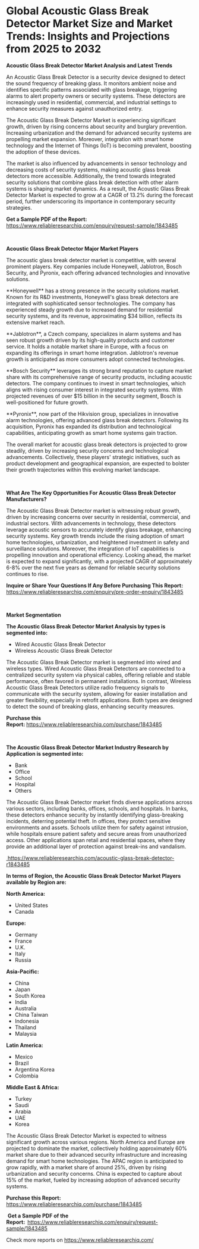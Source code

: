 <p><h1>Global Acoustic Glass Break Detector Market Size and Market Trends: Insights and Projections from 2025 to 2032</h1></p><p><strong>Acoustic Glass Break Detector Market Analysis and Latest Trends</strong></p>
<p><p>An Acoustic Glass Break Detector is a security device designed to detect the sound frequency of breaking glass. It monitors ambient noise and identifies specific patterns associated with glass breakage, triggering alarms to alert property owners or security systems. These detectors are increasingly used in residential, commercial, and industrial settings to enhance security measures against unauthorized entry.</p><p>The Acoustic Glass Break Detector Market is experiencing significant growth, driven by rising concerns about security and burglary prevention. Increasing urbanization and the demand for advanced security systems are propelling market expansion. Moreover, integration with smart home technology and the Internet of Things (IoT) is becoming prevalent, boosting the adoption of these devices.</p><p>The market is also influenced by advancements in sensor technology and decreasing costs of security systems, making acoustic glass break detectors more accessible. Additionally, the trend towards integrated security solutions that combine glass break detection with other alarm systems is shaping market dynamics. As a result, the Acoustic Glass Break Detector Market is expected to grow at a CAGR of 13.2% during the forecast period, further underscoring its importance in contemporary security strategies.</p></p>
<p><strong>Get a Sample PDF of the Report:&nbsp;</strong> <a href="https://www.reliableresearchiq.com/enquiry/request-sample/1843485?utm_campaign=2821&utm_medium=2&utm_source=Github&utm_content=ia&utm_term=06042025&utm_id=acoustic-glass-break-detector">https://www.reliableresearchiq.com/enquiry/request-sample/1843485</a></p>
<p>&nbsp;</p>
<p><strong>Acoustic Glass Break Detector Major Market Players</strong></p>
<p><p>The acoustic glass break detector market is competitive, with several prominent players. Key companies include Honeywell, Jablotron, Bosch Security, and Pyronix, each offering advanced technologies and innovative solutions.</p><p>**Honeywell** has a strong presence in the security solutions market. Known for its R&D investments, Honeywell's glass break detectors are integrated with sophisticated sensor technologies. The company has experienced steady growth due to increased demand for residential security systems, and its revenue, approximating $34 billion, reflects its extensive market reach.</p><p>**Jablotron**, a Czech company, specializes in alarm systems and has seen robust growth driven by its high-quality products and customer service. It holds a notable market share in Europe, with a focus on expanding its offerings in smart home integration. Jablotron's revenue growth is anticipated as more consumers adopt connected technologies.</p><p>**Bosch Security** leverages its strong brand reputation to capture market share with its comprehensive range of security products, including acoustic detectors. The company continues to invest in smart technologies, which aligns with rising consumer interest in integrated security systems. With projected revenues of over $15 billion in the security segment, Bosch is well-positioned for future growth.</p><p>**Pyronix**, now part of the Hikvision group, specializes in innovative alarm technologies, offering advanced glass break detectors. Following its acquisition, Pyronix has expanded its distribution and technological capabilities, anticipating growth as smart home systems gain traction.</p><p>The overall market for acoustic glass break detectors is projected to grow steadily, driven by increasing security concerns and technological advancements. Collectively, these players' strategic initiatives, such as product development and geographical expansion, are expected to bolster their growth trajectories within this evolving market landscape.</p></p>
<p>&nbsp;</p>
<p><strong>What Are The Key Opportunities For Acoustic Glass Break Detector Manufacturers?</strong></p>
<p><p>The Acoustic Glass Break Detector market is witnessing robust growth, driven by increasing concerns over security in residential, commercial, and industrial sectors. With advancements in technology, these detectors leverage acoustic sensors to accurately identify glass breakage, enhancing security systems. Key growth trends include the rising adoption of smart home technologies, urbanization, and heightened investment in safety and surveillance solutions. Moreover, the integration of IoT capabilities is propelling innovation and operational efficiency. Looking ahead, the market is expected to expand significantly, with a projected CAGR of approximately 6-8% over the next five years as demand for reliable security solutions continues to rise.</p></p>
<p><strong>Inquire or Share Your Questions If Any Before Purchasing This Report:</strong> <a href="https://www.reliableresearchiq.com/enquiry/pre-order-enquiry/1843485?utm_campaign=2821&utm_medium=2&utm_source=Github&utm_content=ia&utm_term=06042025&utm_id=acoustic-glass-break-detector">https://www.reliableresearchiq.com/enquiry/pre-order-enquiry/1843485</a></p>
<p>&nbsp;</p>
<p><strong>Market Segmentation</strong></p>
<p><strong>The Acoustic Glass Break Detector Market Analysis by types is segmented into:</strong></p>
<p><ul><li>Wired Acoustic Glass Break Detector</li><li>Wireless Acoustic Glass Break Detector</li></ul></p>
<p><p>The Acoustic Glass Break Detector market is segmented into wired and wireless types. Wired Acoustic Glass Break Detectors are connected to a centralized security system via physical cables, offering reliable and stable performance, often favored in permanent installations. In contrast, Wireless Acoustic Glass Break Detectors utilize radio frequency signals to communicate with the security system, allowing for easier installation and greater flexibility, especially in retrofit applications. Both types are designed to detect the sound of breaking glass, enhancing security measures.</p></p>
<p><strong>Purchase this Report:&nbsp;</strong><a href="https://www.reliableresearchiq.com/purchase/1843485?utm_campaign=2821&utm_medium=2&utm_source=Github&utm_content=ia&utm_term=06042025&utm_id=acoustic-glass-break-detector">https://www.reliableresearchiq.com/purchase/1843485</a></p>
<p>&nbsp;</p>
<p><strong>The Acoustic Glass Break Detector Market Industry Research by Application is segmented into:</strong></p>
<p><ul><li>Bank</li><li>Office</li><li>School</li><li>Hospital</li><li>Others</li></ul></p>
<p><p>The Acoustic Glass Break Detector market finds diverse applications across various sectors, including banks, offices, schools, and hospitals. In banks, these detectors enhance security by instantly identifying glass-breaking incidents, deterring potential theft. In offices, they protect sensitive environments and assets. Schools utilize them for safety against intrusion, while hospitals ensure patient safety and secure areas from unauthorized access. Other applications span retail and residential spaces, where they provide an additional layer of protection against break-ins and vandalism.</p></p>
<p><a href="https://www.reliableresearchiq.com/acoustic-glass-break-detector-r1843485?utm_campaign=2821&utm_medium=2&utm_source=Github&utm_content=ia&utm_term=06042025&utm_id=acoustic-glass-break-detector">&nbsp;https://www.reliableresearchiq.com/acoustic-glass-break-detector-r1843485</a></p>
<p><strong>In terms of Region, the Acoustic Glass Break Detector Market Players available by Region are:</strong></p>
<p>
    <p> <strong> North America: </strong>
        <ul>
            <li>United States</li>
            <li>Canada</li>
        </ul>
        </p> 
    <p> <strong> Europe: </strong>
        <ul>
            <li>Germany</li>
            <li>France</li>
            <li>U.K.</li>
            <li>Italy</li>
            <li>Russia</li>
        </ul>
        </p> 
    <p> <strong> Asia-Pacific: </strong>
        <ul>
            <li>China</li>
            <li>Japan</li>
            <li>South Korea</li>
            <li>India</li>
            <li>Australia</li>
            <li>China Taiwan</li>
            <li>Indonesia</li>
            <li>Thailand</li>
            <li>Malaysia</li>
        </ul>
        </p> 
    <p> <strong> Latin America: </strong>
        <ul>
            <li>Mexico</li>
            <li>Brazil</li>
            <li>Argentina Korea</li>
            <li>Colombia</li>
        </ul>
        </p> 
    <p> <strong> Middle East & Africa: </strong>
        <ul>
            <li>Turkey</li>
            <li>Saudi</li>
            <li>Arabia</li>
            <li>UAE</li>
            <li>Korea</li>
        </ul>
    </p>
    </p>
<p><p>The Acoustic Glass Break Detector Market is expected to witness significant growth across various regions. North America and Europe are projected to dominate the market, collectively holding approximately 60% market share due to their advanced security infrastructure and increasing demand for smart home technologies. The APAC region is anticipated to grow rapidly, with a market share of around 25%, driven by rising urbanization and security concerns. China is expected to capture about 15% of the market, fueled by increasing adoption of advanced security systems.</p></p>
<p><strong>Purchase this Report: </strong><a href="https://www.reliableresearchiq.com/purchase/1843485?utm_campaign=2821&utm_medium=2&utm_source=Github&utm_content=ia&utm_term=06042025&utm_id=acoustic-glass-break-detector">https://www.reliableresearchiq.com/purchase/1843485</a></p>
<p>&nbsp;<strong>Get a Sample PDF of the Report:&nbsp;&nbsp;</strong><a href="https://www.reliableresearchiq.com/enquiry/request-sample/1843485?utm_campaign=2821&utm_medium=2&utm_source=Github&utm_content=ia&utm_term=06042025&utm_id=acoustic-glass-break-detector">https://www.reliableresearchiq.com/enquiry/request-sample/1843485</a></p>
<p><strong></strong></p>
<p>Check more reports on <a href="https://www.reliableresearchiq.com/?utm_campaign=2821&utm_medium=2&utm_source=Github&utm_content=ia&utm_term=06042025&utm_id=acoustic-glass-break-detector">https://www.reliableresearchiq.com/</a></p>